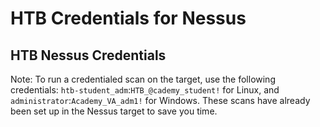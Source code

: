 # HTB Credentials for Nessus

## HTB Nessus Credentials&#x20;

Note: To run a credentialed scan on the target, use the following credentials: `htb-student_adm`:`HTB_@cademy_student!` for Linux, and `administrator`:`Academy_VA_adm1!` for Windows. These scans have already been set up in the Nessus target to save you time.

